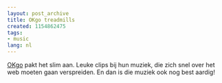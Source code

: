 ```yaml
---
layout: post_archive
title: OKgo treadmills
created: 1154862475
tags:
- music
lang: nl
---
```

[OKgo](http://en.wikipedia.org/wiki/OK_Go) pakt het slim aan. Leuke clips bij hun muziek, die zich snel over het web moeten gaan verspreiden. En dan is die muziek ook nog best aardig!<object width="425" height="350"><param name="movie" value="http://www.youtube.com/v/UPf7k1PLdLM" /><embed src="http://www.youtube.com/v/UPf7k1PLdLM" type="application/x-shockwave-flash" width="425" height="350"></embed></object><!--break-->
